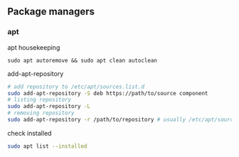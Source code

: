 ## Package managers

### apt

apt housekeeping
```shell
sudo apt autoremove && sudo apt clean autoclean
```

add-apt-repository
```bash
# add repository to /etc/apt/sources.list.d
sudo add-apt-repository -S deb https://path/to/source component
# listing repository
sudo add-apt-repository -L
# removing repository
sudo add-apt-repository -r /path/to/repository # usually /etc/apt/sources.list.d
```

check installed
```bash
sudo apt list --installed
```
